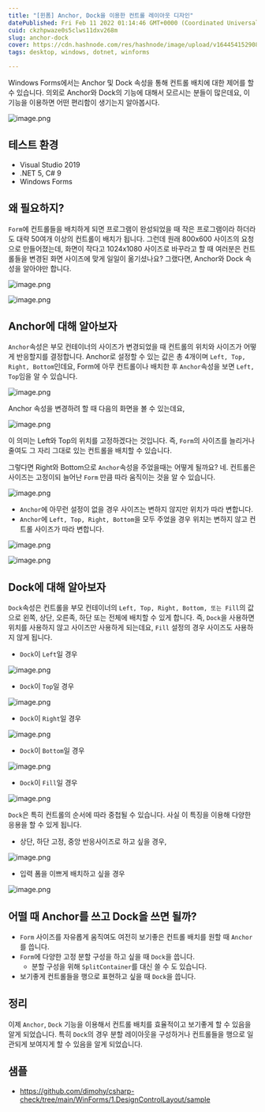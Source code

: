 ```yaml
---
title: "[윈폼] Anchor, Dock을 이용한 컨트롤 레이아웃 디자인"
datePublished: Fri Feb 11 2022 01:14:46 GMT+0000 (Coordinated Universal Time)
cuid: ckzhpwaze0s5clws11dxv268m
slug: anchor-dock
cover: https://cdn.hashnode.com/res/hashnode/image/upload/v1644541529082/qB8ADg64I.png
tags: desktop, windows, dotnet, winforms

---
```


Windows Forms에서는 Anchor 및 Dock 속성을 통해 컨트롤 배치에 대한 제어를 할 수 있습니다. 의외로 Anchor와 Dock의 기능에 대해서 모르시는 분들이 많은데요, 이 기능을 이용하면 어떤 편리함이 생기는지 알아봅시다.

![image.png](https://cdn.hashnode.com/res/hashnode/image/upload/v1644541529082/qB8ADg64I.png)

## 테스트 환경
- Visual Studio 2019
- .NET 5, C# 9
- Windows Forms

## 왜 필요하지?
`Form`에 컨트롤들을 배치하게 되면 프로그램이 완성되었을 때 작은 프로그램이라 하더라도 대략 50여개 이상의 컨트롤이 배치가 됩니다. 그런데 원래 800x600 사이즈의 요청으로 만들어졌는데, 화면이 작다고 1024x1080 사이즈로 바꾸라고 할 때 여러분은 컨트롤들을 변경된 화면 사이즈에 맞게 일일이 옮기셨나요? 그랬다면, Anchor와 Dock 속성을 알아야만 합니다.

![image.png](https://cdn.hashnode.com/res/hashnode/image/upload/v1644541564830/G7TkX6B9G.png)

![image.png](https://cdn.hashnode.com/res/hashnode/image/upload/v1644541576927/Q4Vy01KBX.png)

## Anchor에 대해 알아보자
`Anchor`속성은 부모 컨테이너의 사이즈가 변경되었을 때 컨트롤의 위치와 사이즈가 어떻게 반응할지를 결정합니다. Anchor로 설정할 수 있는 값은 총 4개이며 `Left, Top, Right, Bottom`인데요, Form에 아무 컨트롤이나 배치한 후 `Anchor`속성을 보면 `Left, Top`임을 알 수 있습니다.

![image.png](https://cdn.hashnode.com/res/hashnode/image/upload/v1644541586185/VUBWKALzO.png)

Anchor 속성을 변경하려 할 때 다음의 화면을 볼 수 있는데요,

![image.png](https://cdn.hashnode.com/res/hashnode/image/upload/v1644541591079/wxfXY5rQ3.png)

이 의미는 Left와 Top의 위치를 고정하겠다는 것입니다. 즉, `Form`의 사이즈를 늘리거나 줄여도 그 자리 그대로 있는 컨트롤을 배치할 수 있습니다.

그렇다면 Right와 Bottom으로 `Anchor`속성을 주었을때는 어떻게 될까요? 네. 컨트롤은 사이즈는 고정이되 늘어난 `Form` 만큼 따라 움직이는 것을 알 수 있습니다.

![image.png](https://cdn.hashnode.com/res/hashnode/image/upload/v1644543414797/WPLYNDdwg.png)

- `Anchor`에 아무런 설정이 없을 경우 사이즈는 변하지 않지만 위치가 따라 변합니다.
- `Anchor`에 `Left, Top, Right, Bottom`을 모두 주었을 경우 위치는 변하지 않고 컨트롤 사이즈가 따라 변합니다.

![image.png](https://cdn.hashnode.com/res/hashnode/image/upload/v1644541603396/Ufx-LHgwK.png)

![image.png](https://cdn.hashnode.com/res/hashnode/image/upload/v1644541610365/KJAa8XGkn.png)

## Dock에 대해 알아보자
`Dock`속성은 컨트롤을 부모 컨테이너의 `Left, Top, Right, Bottom, 또는 Fill`의 값으로 왼쪽, 상단, 오른족, 하단 또는 전체에 배치할 수 있게 합니다. 즉, `Dock`을 사용하면 위치를 사용하지 않고 사이즈만 사용하게 되는데요, `Fill` 설정의 경우 사이즈도 사용하지 않게 됩니다.

- `Dock`이 `Left`일 경우
  
![image.png](https://cdn.hashnode.com/res/hashnode/image/upload/v1644541620813/JIeLWaneR.png)

- `Dock`이 `Top`일 경우

![image.png](https://cdn.hashnode.com/res/hashnode/image/upload/v1644541626424/ZdLmlf4dQ.png)

- `Dock`이 `Right`일 경우
  
![image.png](https://cdn.hashnode.com/res/hashnode/image/upload/v1644541632758/mJ21Vbg8N.png)

- `Dock`이 `Bottom`일 경우

![image.png](https://cdn.hashnode.com/res/hashnode/image/upload/v1644541638524/xdDFAU0nH.png)

- `Dock`이 `Fill`일 경우
  
![image.png](https://cdn.hashnode.com/res/hashnode/image/upload/v1644541644695/4-_DU8Ne2.png)

`Dock`은 특히 컨트롤의 순서에 따라 중첩될 수 있습니다. 사실 이 특징을 이용해 다양한 응용을 할 수 있게 됩니다.

- 상단, 하단 고정, 중앙 반응사이즈로 하고 싶을 경우,

![image.png](https://cdn.hashnode.com/res/hashnode/image/upload/v1644541654974/odoKCFBBJ.png)

- 입력 폼을 이쁘게 배치하고 싶을 경우

![image.png](https://cdn.hashnode.com/res/hashnode/image/upload/v1644541661312/p1dv0AqJN.png)
  
## 어떨 때 Anchor를 쓰고 Dock을 쓰면 될까?
- `Form` 사이즈를 자유롭게 움직여도 여전히 보기좋은 컨트롤 배치를 원할 때 `Anchor`를 씁니다.
- `Form`에 다양한 고정 분할 구성을 하고 싶을 때 `Dock`을 씁니다.
  - 분할 구성을 위해 `SplitContainer`를 대신 쓸 수 도 있습니다.
- 보기좋게 컨트롤들을 행으로 표현하고 싶을 때 `Dock`을 씁니다.

## 정리
이제 `Anchor`, `Dock` 기능을 이용해서 컨트롤 배치를 효율적이고 보기좋게 할 수 있음을 알게 되었습니다. 특히 `Dock`의 경우 분할 레이아웃을 구성하거나 컨트롤들을 행으로 일관되게 보여지게 할 수 있음을 알게 되었습니다.

## 샘플
- https://github.com/dimohy/csharp-check/tree/main/WinForms/1.DesignControlLayout/sample

